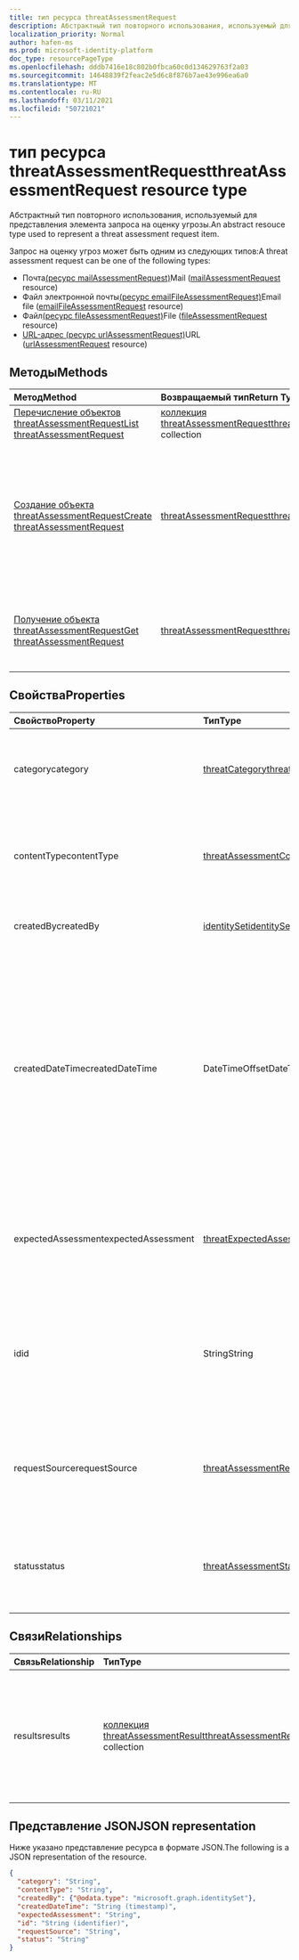 ```yaml
---
title: тип ресурса threatAssessmentRequest
description: Абстрактный тип повторного использования, используемый для представления элемента запроса на оценку угрозы.
localization_priority: Normal
author: hafen-ms
ms.prod: microsoft-identity-platform
doc_type: resourcePageType
ms.openlocfilehash: dddb7416e18c802b0fbca60c0d134629763f2a03
ms.sourcegitcommit: 14648839f2feac2e5d6c8f876b7ae43e996ea6a0
ms.translationtype: MT
ms.contentlocale: ru-RU
ms.lasthandoff: 03/11/2021
ms.locfileid: "50721021"
---
```

# <a name="threatassessmentrequest-resource-type"></a><span data-ttu-id="f0238-103">тип ресурса threatAssessmentRequest</span><span class="sxs-lookup"><span data-stu-id="f0238-103">threatAssessmentRequest resource type</span></span>

<span data-ttu-id="f0238-104">Абстрактный тип повторного использования, используемый для представления элемента запроса на оценку угрозы.</span><span class="sxs-lookup"><span data-stu-id="f0238-104">An abstract resouce type used to represent a threat assessment request item.</span></span>

<span data-ttu-id="f0238-105">Запрос на оценку угроз может быть одним из следующих типов:</span><span class="sxs-lookup"><span data-stu-id="f0238-105">A threat assessment request can be one of the following types:</span></span>

* <span data-ttu-id="f0238-106">Почта[(ресурс mailAssessmentRequest)](mailAssessmentRequest.md)</span><span class="sxs-lookup"><span data-stu-id="f0238-106">Mail ([mailAssessmentRequest](mailAssessmentRequest.md) resource)</span></span>
* <span data-ttu-id="f0238-107">Файл электронной почты[(ресурс emailFileAssessmentRequest)](emailFileAssessmentRequest.md)</span><span class="sxs-lookup"><span data-stu-id="f0238-107">Email file ([emailFileAssessmentRequest](emailFileAssessmentRequest.md) resource)</span></span>
* <span data-ttu-id="f0238-108">Файл[(ресурс fileAssessmentRequest)](fileAssessmentRequest.md)</span><span class="sxs-lookup"><span data-stu-id="f0238-108">File ([fileAssessmentRequest](fileAssessmentRequest.md) resource)</span></span>
* <span data-ttu-id="f0238-109">[URL-адрес (ресурс urlAssessmentRequest)](urlAssessmentRequest.md)</span><span class="sxs-lookup"><span data-stu-id="f0238-109">URL ([urlAssessmentRequest](urlAssessmentRequest.md) resource)</span></span>

## <a name="methods"></a><span data-ttu-id="f0238-110">Методы</span><span class="sxs-lookup"><span data-stu-id="f0238-110">Methods</span></span>

| <span data-ttu-id="f0238-111">Метод</span><span class="sxs-lookup"><span data-stu-id="f0238-111">Method</span></span>       | <span data-ttu-id="f0238-112">Возвращаемый тип</span><span class="sxs-lookup"><span data-stu-id="f0238-112">Return Type</span></span> | <span data-ttu-id="f0238-113">Описание</span><span class="sxs-lookup"><span data-stu-id="f0238-113">Description</span></span> |
|:-------------|:------------|:------------|
| [<span data-ttu-id="f0238-114">Перечисление объектов threatAssessmentRequest</span><span class="sxs-lookup"><span data-stu-id="f0238-114">List threatAssessmentRequest</span></span>](../api/informationprotection-list-threatassessmentrequests.md) | <span data-ttu-id="f0238-115">[коллекция threatAssessmentRequest](threatassessmentrequest.md)</span><span class="sxs-lookup"><span data-stu-id="f0238-115">[threatAssessmentRequest](threatassessmentrequest.md) collection</span></span> | <span data-ttu-id="f0238-116">Список всех запросов на оценку угроз в клиенте.</span><span class="sxs-lookup"><span data-stu-id="f0238-116">List all threat assessment requests under tenant.</span></span> |
| [<span data-ttu-id="f0238-117">Создание объекта threatAssessmentRequest</span><span class="sxs-lookup"><span data-stu-id="f0238-117">Create threatAssessmentRequest</span></span>](../api/informationprotection-post-threatassessmentrequests.md) | [<span data-ttu-id="f0238-118">threatAssessmentRequest</span><span class="sxs-lookup"><span data-stu-id="f0238-118">threatAssessmentRequest</span></span>](threatassessmentrequest.md) | <span data-ttu-id="f0238-119">Создайте новый запрос на оценку угрозы, разместив производный тип ресурса: [mailAssessmentRequest,](../resources/mailAssessmentRequest.md) [emailFileAssessmentRequest](../resources/emailFileAssessmentRequest.md), [fileAssessmentRequest](../resources/fileAssessmentRequest.md), [urlAssessmentRequest](../resources/urlAssessmentRequest.md).</span><span class="sxs-lookup"><span data-stu-id="f0238-119">Create a new threat assessment request by posting a derived resource type: [mailAssessmentRequest](../resources/mailAssessmentRequest.md), [emailFileAssessmentRequest](../resources/emailFileAssessmentRequest.md), [fileAssessmentRequest](../resources/fileAssessmentRequest.md), [urlAssessmentRequest](../resources/urlAssessmentRequest.md).</span></span> |
| [<span data-ttu-id="f0238-120">Получение объекта threatAssessmentRequest</span><span class="sxs-lookup"><span data-stu-id="f0238-120">Get threatAssessmentRequest</span></span>](../api/threatassessmentrequest-get.md) | [<span data-ttu-id="f0238-121">threatAssessmentRequest</span><span class="sxs-lookup"><span data-stu-id="f0238-121">threatAssessmentRequest</span></span>](threatassessmentrequest.md) | <span data-ttu-id="f0238-122">Извлечение свойств и связей указанного ресурса **threatAssessmentRequest.**</span><span class="sxs-lookup"><span data-stu-id="f0238-122">Retrieve the properties and relationships of a specified **threatAssessmentRequest** resource.</span></span> |

## <a name="properties"></a><span data-ttu-id="f0238-123">Свойства</span><span class="sxs-lookup"><span data-stu-id="f0238-123">Properties</span></span>

| <span data-ttu-id="f0238-124">Свойство</span><span class="sxs-lookup"><span data-stu-id="f0238-124">Property</span></span>     | <span data-ttu-id="f0238-125">Тип</span><span class="sxs-lookup"><span data-stu-id="f0238-125">Type</span></span>        | <span data-ttu-id="f0238-126">Описание</span><span class="sxs-lookup"><span data-stu-id="f0238-126">Description</span></span> |
| :-------------|:------------|:------------|
|<span data-ttu-id="f0238-127">category</span><span class="sxs-lookup"><span data-stu-id="f0238-127">category</span></span>|[<span data-ttu-id="f0238-128">threatCategory</span><span class="sxs-lookup"><span data-stu-id="f0238-128">threatCategory</span></span>](enums.md#threatcategory-values)|<span data-ttu-id="f0238-129">Категория угроз.</span><span class="sxs-lookup"><span data-stu-id="f0238-129">The threat category.</span></span> <span data-ttu-id="f0238-130">Возможные значения: `spam`, `phishing`, `malware`.</span><span class="sxs-lookup"><span data-stu-id="f0238-130">Possible values are: `spam`, `phishing`, `malware`.</span></span>|
|<span data-ttu-id="f0238-131">contentType</span><span class="sxs-lookup"><span data-stu-id="f0238-131">contentType</span></span>|[<span data-ttu-id="f0238-132">threatAssessmentContentType</span><span class="sxs-lookup"><span data-stu-id="f0238-132">threatAssessmentContentType</span></span>](enums.md#threatassessmentcontenttype-values)|<span data-ttu-id="f0238-133">Тип оценки угрозы контента.</span><span class="sxs-lookup"><span data-stu-id="f0238-133">The content type of threat assessment.</span></span> <span data-ttu-id="f0238-134">Возможные значения: `mail`, `url`, `file`.</span><span class="sxs-lookup"><span data-stu-id="f0238-134">Possible values are: `mail`, `url`, `file`.</span></span>|
|<span data-ttu-id="f0238-135">createdBy</span><span class="sxs-lookup"><span data-stu-id="f0238-135">createdBy</span></span>|[<span data-ttu-id="f0238-136">identitySet</span><span class="sxs-lookup"><span data-stu-id="f0238-136">identitySet</span></span>](identityset.md)|<span data-ttu-id="f0238-137">Создатель запроса на оценку угроз.</span><span class="sxs-lookup"><span data-stu-id="f0238-137">The threat assessment request creator.</span></span>|
|<span data-ttu-id="f0238-138">createdDateTime</span><span class="sxs-lookup"><span data-stu-id="f0238-138">createdDateTime</span></span>|<span data-ttu-id="f0238-139">DateTimeOffset</span><span class="sxs-lookup"><span data-stu-id="f0238-139">DateTimeOffset</span></span>|<span data-ttu-id="f0238-140">Тип Timestamp представляет сведения о времени и дате с использованием формата ISO 8601 (всегда применяется формат UTC).</span><span class="sxs-lookup"><span data-stu-id="f0238-140">The Timestamp type represents date and time information using ISO 8601 format and is always in UTC time.</span></span> <span data-ttu-id="f0238-141">Например, значение полуночи 1 января 2014 г. в формате UTC: `2014-01-01T00:00:00Z`.</span><span class="sxs-lookup"><span data-stu-id="f0238-141">For example, midnight UTC on Jan 1, 2014 is `2014-01-01T00:00:00Z`.</span></span>|
|<span data-ttu-id="f0238-142">expectedAssessment</span><span class="sxs-lookup"><span data-stu-id="f0238-142">expectedAssessment</span></span>|[<span data-ttu-id="f0238-143">threatExpectedAssessment</span><span class="sxs-lookup"><span data-stu-id="f0238-143">threatExpectedAssessment</span></span>](enums.md#threatexpectedassessment-values)|<span data-ttu-id="f0238-144">Ожидаемая оценка от подавщика.</span><span class="sxs-lookup"><span data-stu-id="f0238-144">The expected assessment from submitter.</span></span> <span data-ttu-id="f0238-145">Возможные значения: `block`, `unblock`.</span><span class="sxs-lookup"><span data-stu-id="f0238-145">Possible values are: `block`, `unblock`.</span></span>|
|<span data-ttu-id="f0238-146">id</span><span class="sxs-lookup"><span data-stu-id="f0238-146">id</span></span>|<span data-ttu-id="f0238-147">String</span><span class="sxs-lookup"><span data-stu-id="f0238-147">String</span></span>|<span data-ttu-id="f0238-148">Идентификатор запроса на оценку угрозы — это уникальный идентификатор глобального идентификатора (GUID).</span><span class="sxs-lookup"><span data-stu-id="f0238-148">The threat assessment request ID is a globally unique identifier (GUID).</span></span>|
|<span data-ttu-id="f0238-149">requestSource</span><span class="sxs-lookup"><span data-stu-id="f0238-149">requestSource</span></span>|[<span data-ttu-id="f0238-150">threatAssessmentRequestSource</span><span class="sxs-lookup"><span data-stu-id="f0238-150">threatAssessmentRequestSource</span></span>](enums.md#threatassessmentrequestsource-values)|<span data-ttu-id="f0238-151">Источник запроса на оценку угрозы.</span><span class="sxs-lookup"><span data-stu-id="f0238-151">The source of the threat assessment request.</span></span> <span data-ttu-id="f0238-152">Возможные значения: `user`, `administrator`.</span><span class="sxs-lookup"><span data-stu-id="f0238-152">Possible values are: `user`, `administrator`.</span></span>|
|<span data-ttu-id="f0238-153">status</span><span class="sxs-lookup"><span data-stu-id="f0238-153">status</span></span>|[<span data-ttu-id="f0238-154">threatAssessmentStatus</span><span class="sxs-lookup"><span data-stu-id="f0238-154">threatAssessmentStatus</span></span>](enums.md#threatassessmentstatus-values)|<span data-ttu-id="f0238-155">Состояние процесса оценки.</span><span class="sxs-lookup"><span data-stu-id="f0238-155">The assessment process status.</span></span> <span data-ttu-id="f0238-156">Возможные значения: `pending`, `completed`.</span><span class="sxs-lookup"><span data-stu-id="f0238-156">Possible values are: `pending`, `completed`.</span></span>|

## <a name="relationships"></a><span data-ttu-id="f0238-157">Связи</span><span class="sxs-lookup"><span data-stu-id="f0238-157">Relationships</span></span>

| <span data-ttu-id="f0238-158">Связь</span><span class="sxs-lookup"><span data-stu-id="f0238-158">Relationship</span></span> | <span data-ttu-id="f0238-159">Тип</span><span class="sxs-lookup"><span data-stu-id="f0238-159">Type</span></span>        | <span data-ttu-id="f0238-160">Описание</span><span class="sxs-lookup"><span data-stu-id="f0238-160">Description</span></span> |
|:-------------|:------------|:------------|
|<span data-ttu-id="f0238-161">results</span><span class="sxs-lookup"><span data-stu-id="f0238-161">results</span></span>|<span data-ttu-id="f0238-162">[коллекция threatAssessmentResult](threatassessmentresult.md)</span><span class="sxs-lookup"><span data-stu-id="f0238-162">[threatAssessmentResult](threatassessmentresult.md) collection</span></span>|<span data-ttu-id="f0238-163">Коллекция результатов оценки угроз.</span><span class="sxs-lookup"><span data-stu-id="f0238-163">A collection of threat assessment results.</span></span> <span data-ttu-id="f0238-164">Только для чтения.</span><span class="sxs-lookup"><span data-stu-id="f0238-164">Read-only.</span></span> <span data-ttu-id="f0238-165">По умолчанию это `GET /threatAssessmentRequests/{id}` свойство не возвращается, если оно не `$expand` применяется.</span><span class="sxs-lookup"><span data-stu-id="f0238-165">By default, a `GET /threatAssessmentRequests/{id}` does not return this property unless you apply `$expand` on it.</span></span>|

## <a name="json-representation"></a><span data-ttu-id="f0238-166">Представление JSON</span><span class="sxs-lookup"><span data-stu-id="f0238-166">JSON representation</span></span>

<span data-ttu-id="f0238-167">Ниже указано представление ресурса в формате JSON.</span><span class="sxs-lookup"><span data-stu-id="f0238-167">The following is a JSON representation of the resource.</span></span>

<!-- {
  "blockType": "resource",
  "optionalProperties": [

  ],
  "@odata.type": "microsoft.graph.threatAssessmentRequest",
  "keyProperty": "id"
}-->

```json
{
  "category": "String",
  "contentType": "String",
  "createdBy": {"@odata.type": "microsoft.graph.identitySet"},
  "createdDateTime": "String (timestamp)",
  "expectedAssessment": "String",
  "id": "String (identifier)",
  "requestSource": "String",
  "status": "String"
}
```

<!-- uuid: 16cd6b66-4b1a-43a1-adaf-3a886856ed98
2019-02-04 14:57:30 UTC -->
<!-- {
  "type": "#page.annotation",
  "description": "threatAssessmentRequest resource",
  "keywords": "",
  "section": "documentation",
  "tocPath": ""
}-->

